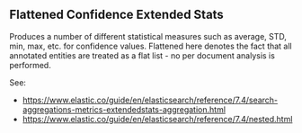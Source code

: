 ## Flattened Confidence Extended Stats

Produces a number of different statistical measures such as average, STD, min,
max, etc. for confidence values. Flattened here denotes the fact
that all annotated entities are treated as a flat list - no per document
analysis is performed.

See:

- https://www.elastic.co/guide/en/elasticsearch/reference/7.4/search-aggregations-metrics-extendedstats-aggregation.html
- https://www.elastic.co/guide/en/elasticsearch/reference/7.4/nested.html
